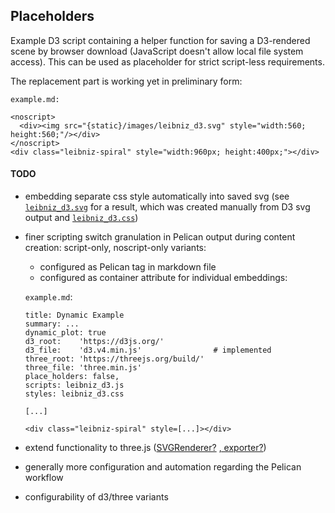 ## Placeholders

Example D3 script containing a helper function for saving a D3-rendered scene by browser download (JavaScript doesn't allow local file system access). This can be used as placeholder for strict script-less requirements.

The replacement part is working yet in preliminary form:

`example.md:`
```
<noscript>
  <div><img src="{static}/images/leibniz_d3.svg" style="width:560; height:560;"/></div>
</noscript>
<div class="leibniz-spiral" style="width:960px; height:400px;"></div>
```

#### TODO

- embedding separate css style automatically into saved svg (see [`leibniz_d3.svg`](./leibniz_d3.svg) for a result, which was created manually from D3 svg output and [`leibniz_d3.css`](./leibniz_d3.css))
- finer scripting switch granulation in Pelican output during content creation: script-only, noscript-only variants:

    - configured as Pelican tag in markdown file
    - configured as container attribute for individual embeddings: 
     
  `example.md`:
    ``` 
    title: Dynamic Example
    summary: ...
    dynamic_plot: true   
    d3_root:    'https://d3js.org/'
    d3_file:    'd3.v4.min.js'                # implemented
    three_root: 'https://threejs.org/build/'    
    three_file: 'three.min.js'
    place_holders: false,
    scripts: leibniz_d3.js   
    styles: leibniz_d3.css  
  
    [...]

    <div class="leibniz-spiral" style=[...]></div>
    ``` 

- extend functionality to three.js ([SVGRenderer?](https://threejs.org/docs/#examples/en/renderers/SVGRenderer) [, exporter?](https://github.com/elifitch/three-svg-export/blob/master/src/index.js))
- generally more configuration and automation regarding the Pelican workflow
- configurability of d3/three variants
